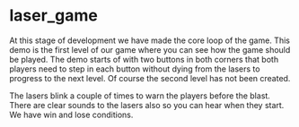 # laser_game

At this stage of development we have made the core loop of the game. 
This demo is the first level of our game where you can see how the game should be played. The demo starts of with two buttons in both corners that both players need to step in each button without dying from the lasers to progress to the next level. Of course the second level has not been created. 

The lasers blink a couple of times to warn the players before the blast. There are clear sounds to the lasers also so you can hear when they start. We have win and lose conditions.
